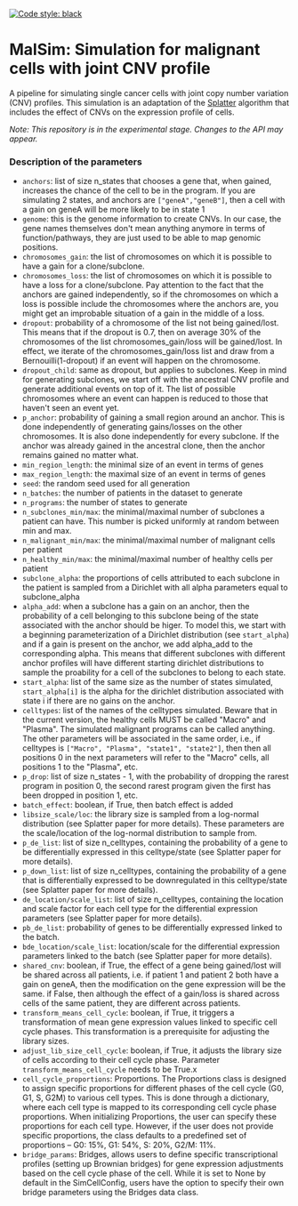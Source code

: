 [![Code style: black](https://img.shields.io/badge/code%20style-black-000000.svg)](https://github.com/psf/black)

# MalSim: Simulation for malignant cells with joint CNV profile

A pipeline for simulating single cancer cells with joint copy number variation (CNV) profiles.
This simulation is an adaptation of the [Splatter](https://genomebiology.biomedcentral.com/articles/10.1186/s13059-017-1305-0) algorithm that includes the effect of CNVs on the expression profile of cells.

_Note: This repository is in the experimental stage. Changes to the API may appear._

### Description of the parameters

- `anchors`: list of size n_states that chooses a gene that, when gained, increases the chance of the cell to be in the program. If you are simulating 2 states, and anchors are `["geneA","geneB"]`, then a cell with a gain on geneA will be more likely to be in state 1
- `genome`: this is the genome information to create CNVs. In our case, the gene names themselves don't mean anything anymore in terms of function/pathways, they are just used to be able to map genomic positions.
- `chromosomes_gain`: the list of chromosomes on which it is possible to have a gain for a clone/subclone.
- `chromosomes_loss`: the list of chromosomes on which it is possible to have a loss for a clone/subclone. Pay attention to the fact that the anchors are gained independently, so if the chromosomes on which a loss is possible include the chromosomes where the anchors are, you might get an improbable situation of a gain in the middle of a loss.
- `dropout`: probability of a chromosome of the list not being gained/lost. This means that if the dropout is 0.7, then on average 30% of the chromosomes of the list chromosomes_gain/loss will be gained/lost. In effect, we iterate of the chromosomes_gain/loss list and draw from a Bernouilli(1-dropout) if an event will happen on the chromosome.
- `dropout_child`: same as dropout, but applies to subclones. Keep in mind for generating subclones, we start off with the ancestral CNV profile and generate additional events on top of it. The list of possible chromosomes where an event can happen is reduced to those that haven't seen an event yet.
- `p_anchor`: probability of gaining a small region around an anchor. This is done independently of generating gains/losses on the other chromosomes. It is also done independently for every subclone. If the anchor was already gained in the ancestral clone, then the anchor remains gained no matter what.
- `min_region_length`: the minimal size of an event in terms of genes
- `max_region_length`: the maximal size of an event in terms of genes
- `seed`: the random seed used for all generation
- `n_batches`: the number of patients in the dataset to generate
- `n_programs`: the number of states to generate
- `n_subclones_min/max`: the minimal/maximal number of subclones a patient can have. This number is picked uniformly at random between min and max.
- `n_malignant_min/max`: the minimal/maximal number of malignant cells per patient
- `n_healthy_min/max`: the minimal/maximal number of healthy cells per patient
- `subclone_alpha`: the proportions of cells attributed to each subclone in the patient is sampled from a Dirichlet with all alpha parameters equal to subclone_alpha
- `alpha_add`: when a subclone has a gain on an anchor, then the probability of a cell belonging to this subclone being of the state associated with the anchor should be higer. To model this, we start with a beginning parameterization of a Dirichlet distribution (see `start_alpha`) and if a gain is present on the anchor, we add alpha_add to the corresponding alpha. This means that different subclones with different anchor profiles will have different starting dirichlet distributions to sample the proability for a cell of the subclones to belong to each state.
- `start_alpha`: list of the same size as the number of states simulated, `start_alpha[i]` is the alpha for the dirichlet distribution associated with state i if there are no gains on the anchor.
- `celltypes`: list of the names of the celltypes simulated. Beware that in the current version, the healthy cells MUST be called "Macro" and "Plasma". The simulated malignant programs can be called anything. The other parameters will be associated in the same order, i.e., if celltypes is `["Macro", "Plasma", "state1", "state2"]`, then then all positions 0 in the next parameters will refer to the "Macro" cells, all positions 1 to the "Plasma", etc.
- `p_drop`: list of size n_states - 1, with the probability of dropping the rarest program in position 0, the second rarest program given the first has been dropped in position 1, etc.
- `batch_effect`: boolean, if True, then batch effect is added
- `libsize_scale/loc`: the library size is sampled from a log-normal distribution (see Splatter paper for more details). These parameters are the scale/location of the log-normal distribution to sample from.
- `p_de_list`: list of size n_celltypes, containing the probability of a gene to be differentially expressed in this celltype/state (see Splatter paper for more details).
- `p_down_list`: list of size n_celltypes, containing the probability of a gene that is differentially expressed to be downregulated in this celltype/state (see Splatter paper for more details).
- `de_location/scale_list`: list of size n_celltypes, containing the location and scale factor for each cell type for the differential expression parameters (see Splatter paper for more details).
- `pb_de_list`: probability of genes to be differentially expressed linked to the batch.
- `bde_location/scale_list`: location/scale for the differential expression parameters linked to the batch (see Splatter paper for more details).
- `shared_cnv`: boolean, if True, the effect of a gene being gained/lost will be shared across all patients, i.e. if patient 1 and patient 2 both have a gain on geneA, then the modification on the gene expression will be the same. if False, then although the effect of a gain/loss is shared across cells of the same patient, they are different across patients.
- `transform_means_cell_cycle`: boolean, if True, it triggers a transformation of mean gene expression values linked to specific cell cycle phases. This transformation is a prerequisite for adjusting the library sizes.
- `adjust_lib_size_cell_cycle`: boolean, if True, it adjusts the library size of cells according to their cell cycle phase. Parameter `transform_means_cell_cycle` needs to be True.x
- `cell_cycle_proportions`: Proportions. The Proportions class is designed to assign specific proportions for different phases of the cell cycle (G0, G1, S, G2M) to various cell types. This is done through a dictionary, where each cell type is mapped to its corresponding cell cycle phase proportions. When initializing Proportions, the user can specify these proportions for each cell type. However, if the user does not provide specific proportions, the class defaults to a predefined set of proportions – G0: 15%, G1: 54%, S: 20%, G2/M: 11%.
- `bridge_params`: Bridges, allows users to define specific transcriptional profiles (setting up Brownian bridges) for gene expression adjustments based on the cell cycle phase of the cell. While it is set to None by default in the SimCellConfig, users have the option to specify their own bridge parameters using the Bridges data class.
